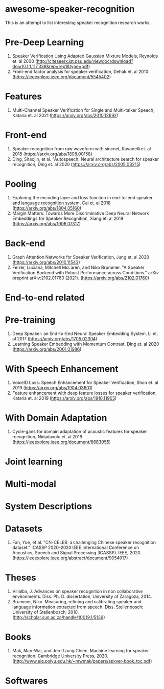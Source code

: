# awesome-speaker-recognition
This is an attempt to list interesting speaker recognition research works.

# Pre-Deep Learning
1. Speaker Verification Using Adapted Gaussian Mixture Models, Reynolds et. al 2000 (http://citeseerx.ist.psu.edu/viewdoc/download?doi=10.1.1.117.338&rep=rep1&type=pdf)
2. Front-end factor analysis for speaker verification, Dehak et. al 2010 (https://ieeexplore.ieee.org/document/5545402)

# Features
1. Multi-Channel Speaker Verification for Single and Multi-talker Speech, Kataria et. al 2021 (https://arxiv.org/abs/2010.12692)

# Front-end
1. Speaker recognition from raw waveform with sincnet, Ravanelli et. al 2018 (https://arxiv.org/abs/1808.00158)
2. Ding, Shaojin, et al. "Autospeech: Neural architecture search for speaker recognition, Ding et. al 2020 (https://arxiv.org/abs/2005.03215)

# Pooling
1. Exploring the encoding layer and loss function in end-to-end speaker and language recognition system, Cai et. al 2018 (https://arxiv.org/abs/1804.05160)
2. Margin Matters: Towards More Discriminative Deep Neural Network Embeddings for Speaker Recognition, Xiang et. al 2019 (https://arxiv.org/abs/1906.07317)

# Back-end
1. Graph Attention Networks for Speaker Verification, Jung et. al 2020 (https://arxiv.org/abs/2010.11543)
2. Ferrer, Luciana, Mitchell McLaren, and Niko Brummer. "A Speaker Verification Backend with Robust Performance across Conditions." arXiv preprint arXiv:2102.01760 (2021). (https://arxiv.org/abs/2102.01760)

# End-to-end related

# Pre-training
1. Deep Speaker: an End-to-End Neural Speaker Embedding System, Li et. al 2017 (https://arxiv.org/abs/1705.02304)
2. Learning Speaker Embedding with Momentum Contrast, Ding et. al 2020 (https://arxiv.org/abs/2001.01986)

# With Speech Enhancement
1. VoiceID Loss: Speech Enhancement for Speaker Verification, Shon et. al 2019 (https://arxiv.org/abs/1904.03601)
2. Feature enhancement with deep feature losses for speaker verification, Kataria et. al 2019 (https://arxiv.org/abs/1910.11905) 

# With Domain Adaptation
1. Cycle-gans for domain adaptation of acoustic features for speaker recognition, Nidadavolu et. al 2019 (https://ieeexplore.ieee.org/document/8683055)

# Joint learning

# Multi-modal

# System Descriptions

# Datasets
1. Fan, Yue, et al. "CN-CELEB: a challenging Chinese speaker recognition dataset." ICASSP 2020-2020 IEEE International Conference on Acoustics, Speech and Signal Processing (ICASSP). IEEE, 2020. (https://ieeexplore.ieee.org/abstract/document/9054017)

# Theses
1. Villalba, J. Advances on speaker recognition in non collaborative environments. Diss. Ph. D. dissertation, University of Zaragoza, 2014.
2. Brummer, Niko. Measuring, refining and calibrating speaker and language information extracted from speech. Diss. Stellenbosch: University of Stellenbosch, 2010. (http://scholar.sun.ac.za/handle/10019.1/5139)

# Books
1. Mak, Man-Wai, and Jen-Tzung Chien. Machine learning for speaker recognition. Cambridge University Press, 2020. (http://www.eie.polyu.edu.hk/~mwmak/papers/spkver-book_toc.pdf)

# Softwares
